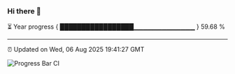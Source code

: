 ### Hi there 👋

⏳ Year progress { █████████████████▁▁▁▁▁▁▁▁▁▁▁▁▁ } 59.68 %

---

⏰ Updated on Wed, 06 Aug 2025 19:41:27 GMT

![Progress Bar CI](https://github.com/IshwaranRudhara/GIT-ACTION/workflows/Progress%20Bar%20CI/badge.svg)

